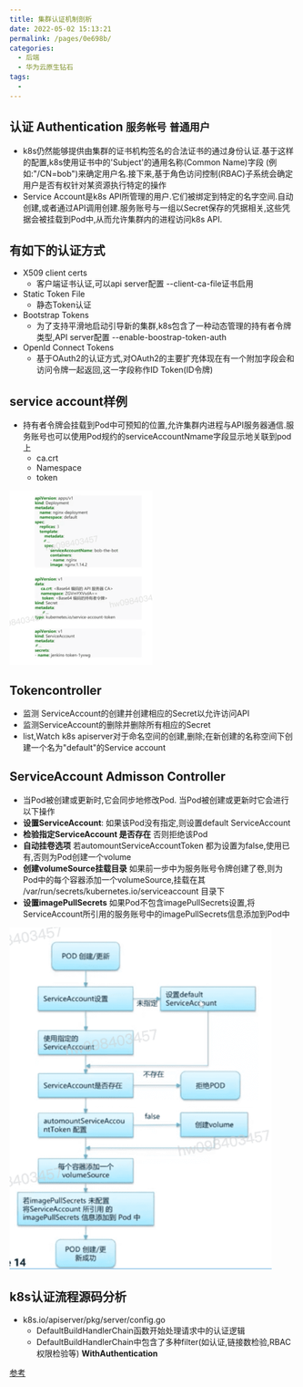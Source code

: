 ```yaml
---
title: 集群认证机制剖析
date: 2022-05-02 15:13:21
permalink: /pages/0e698b/
categories:
  - 后端
  - 华为云原生钻石
tags:
  - 
---
```



## 认证 Authentication `服务帐号` `普通用户`
  - k8s仍然能够提供由集群的证书机构签名的合法证书的通过身份认证.基于这样的配置,k8s使用证书中的'Subject'的通用名称(Common Name)字段 (例如:"/CN=bob")来确定用户名.接下来,基于角色访问控制(RBAC)子系统会确定用户是否有权针对某资源执行特定的操作
  - Service Account是k8s API所管理的用户.它们被绑定到特定的名字空间.自动创建,或者通过API调用创建.服务账号与一组以Secret保存的凭据相关,这些凭据会被挂载到Pod中,从而允许集群内的进程访问k8s API.


## 有如下的认证方式
  - X509 client certs
    - 客户端证书认证,可以api server配置 --client-ca-file证书启用
  - Static Token File
    - 静态Token认证
  - Bootstrap Tokens
    - 为了支持平滑地启动引导新的集群,k8s包含了一种动态管理的持有者令牌类型,API server配置 --enable-boostrap-token-auth
  - OpenId Connect Tokens
    - 基于OAuth2的认证方式,对OAuth2的主要扩充体现在有一个附加字段会和访问令牌一起返回,这一字段称作ID Token(ID令牌)

## service account样例
  - 持有者令牌会挂载到Pod中可预知的位置,允许集群内进程与API服务器通信.服务账号也可以使用Pod规约的serviceAccountNmame字段显示地关联到pod上
    - ca.crt
    - Namespace
    - token
    

<img src="./minilet/image-20220503110514979.png" alt="image-20220503110514979" style="zoom:50%;" />

## Tokencontroller
  - 监测 ServiceAccount的创建并创建相应的Secret以允许访问API
  - 监测ServiceAccount的删除并删除所有相应的Secret
  - list,Watch k8s apiserver对于命名空间的创建,删除;在新创建的名称空间下创建一个名为"default"的Service account

## ServiceAccount Admisson Controller
  - 当Pod被创建或更新时,它会同步地修改Pod. 当Pod被创建或更新时它会进行以下操作
  - **设置ServiceAccount**: 如果该Pod没有指定,则设置default ServiceAccount
  - **检验指定ServiceAccount 是否存在** 否则拒绝该Pod
  - **自动挂卷选项** 若automountServiceAccountToken 都为设置为false,使用已有,否则为Pod创建一个volume
  - **创建volumeSource挂载目录** 如果前一步中为服务账号令牌创建了卷,则为Pod中的每个容器添加一个volumeSource,挂载在其 /var/run/secrets/kubernetes.io/serviceaccount 目录下
  - **设置imagePullSecrets** 如果Pod不包含imagePullSecrets设置,将ServiceAccount所引用的服务账号中的imagePullSecrets信息添加到Pod中

<img src="./minilet/image-20220503112518455.png" alt="image-20220503112518455" style="zoom:80%;" />


## k8s认证流程源码分析
  - k8s.io/apiserver/pkg/server/config.go
    - DefaultBuildHandlerChain函数开始处理请求中的认证逻辑
    - DefaultBuildHandlerChain中包含了多种filter(如认证,链接数检验,RBAC权限检验等) **WithAuthentication**


[参考](https://education.huaweicloud.com/courses/course-v1:HuaweiX+CBUCNXI050+Self-paced/courseware/51eb69d01b414a0e985cdf4c862ccdd9/da5daa41fc3540f5aae339e7e44aabbb/)


